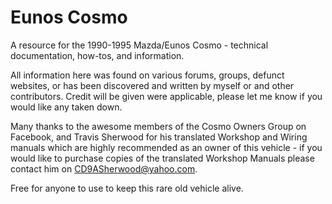 # Eunos Cosmo
A resource for the 1990-1995 Mazda/Eunos Cosmo - technical documentation, how-tos, and information.


All information here was found on various forums, groups, defunct websites, or has been discovered and written by myself or and other contributors. Credit will be given were applicable, please let me know if you would like any taken down.

Many thanks to the awesome members of the Cosmo Owners Group on Facebook, and Travis Sherwood for his translated Workshop and Wiring manuals which are highly recommended as an owner of this vehicle - if you would like to purchase copies of the translated Workshop Manuals please contact him on CD9ASherwood@yahoo.com. 

Free for anyone to use to keep this rare old vehicle alive.
